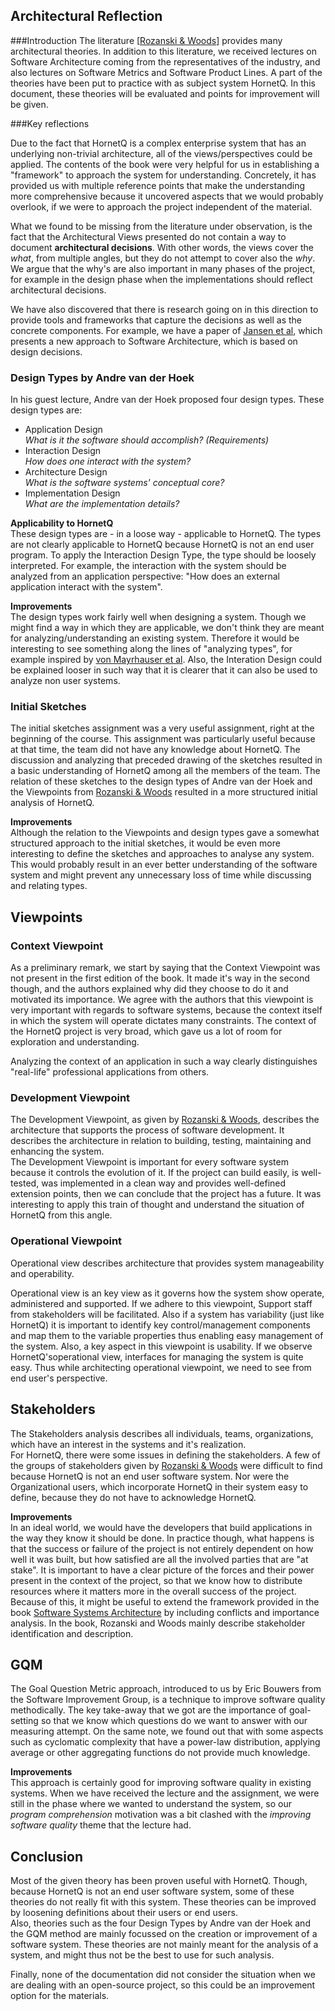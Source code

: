 ## Architectural Reflection

###Introduction
The literature [[Rozanski & Woods](http://www.viewpoints-and-perspectives.info/)] provides many architectural theories. In addition to this literature, we received lectures on Software Architecture coming from the representatives of the industry, and also lectures on Software Metrics and Software Product Lines.  A part of the theories have been put to practice with as subject system HornetQ. In this document, these theories will be evaluated and points for improvement will be given. 

###Key reflections

Due to the fact that HornetQ is a complex enterprise system that has an underlying non-trivial architecture, all of the views/perspectives could be applied.  The contents of the book were very helpful for us in establishing a "framework" to approach the system for understanding.  Concretely, it has provided us with multiple reference points that make the understanding more comprehensive because it uncovered aspects that we would probably overlook, if we were to approach the project independent of the material.

What we found to be missing from the literature under observation, is the fact that the Architectural Views presented do not contain a way to document **architectural decisions**.  With other words, the views cover the _what_, from multiple angles, but they do not attempt to cover also the _why_.  We argue that the why's are also important in many phases of the project, for example in the design phase when the implementations should reflect architectural decisions.  

We have also discovered that there is research going on in this direction to provide tools and frameworks that capture the decisions as well as the concrete components. For example, we have a paper of [Jansen et al](http://ieeexplore.ieee.org/xpl/login.jsp?tp=&arnumber=1620096&url=http%3A%2F%2Fieeexplore.ieee.org%2Fxpls%2Fabs_all.jsp%3Farnumber%3D1620096), which presents a new approach to Software Architecture, which is based on design decisions. 

### Design Types by Andre van der Hoek
In his guest lecture, Andre van der Hoek proposed four design types. These design types are:
* Application Design  
_What is it the software should accomplish? (Requirements)_
* Interaction Design  
_How does one interact with the system?_
* Architecture Design  
_What is the software systems' conceptual core?_
* Implementation Design  
_What are the implementation details?_  
  
__Applicability to HornetQ__  
These design types are - in a loose way - applicable to HornetQ.  The types are not clearly applicable to HornetQ because HornetQ is not an end user program. 
To apply the Interaction Design Type, the type should be loosely interpreted. For example, the interaction with the system should be analyzed from an application perspective: "How does an external application interact with the system".

__Improvements__  
The design types work fairly well when designing a system. Though we might find a way in which they are applicable, we don't think they are meant for analyzing/understanding an existing system. Therefore it would be interesting to see something along the lines of "analyzing types", for example inspired by [von Mayrhauser et al](http://ieeexplore.ieee.org/xpl/login.jsp?tp=&arnumber=402076&url=http%3A%2F%2Fieeexplore.ieee.org%2Fxpls%2Fabs_all.jsp%3Farnumber%3D402076). Also, the Interation Design could be explained looser in such way that it is clearer that it can also be used to analyze non user systems. 


### Initial Sketches
The initial sketches assignment was a very useful assignment, right at the beginning of the course. This assignment was particularly useful because at that time, the team did not have any knowledge about HornetQ. The discussion and analyzing that preceded drawing of the sketches resulted in a basic understanding of HornetQ among all the members of the team. The relation of these sketches to the design types of Andre van der Hoek and the Viewpoints from [Rozanski & Woods](http://www.viewpoints-and-perspectives.info/) resulted in a more structured initial analysis of HornetQ.

__Improvements__  
Although the relation to the Viewpoints and design types gave a somewhat structured approach to the initial sketches, it would be even more interesting to define the sketches and approaches to analyse any system. This would probably result in an ever better understanding of the software system and might prevent any unnecessary loss of time while discussing and relating types.

## Viewpoints
### Context Viewpoint
As a preliminary remark, we start by saying that the Context Viewpoint was not present in the first edition of the book.  It made it's way in the second though, and the authors explained why did they choose to do it and motivated its importance.  We agree with the authors that this viewpoint is very important with regards to software systems, because the context itself in which the system will operate dictates many constraints.  The context of the HornetQ project is very broad, which gave us a lot of room for exploration and understanding.  

Analyzing the context of an application in such a way clearly distinguishes "real-life" professional applications from others.


### Development Viewpoint 
The Development Viewpoint, as given by [Rozanski & Woods](http://www.viewpoints-and-perspectives.info/), describes the architecture that supports the process of software development. It describes the architecture in relation to building, testing, maintaining and enhancing the system.  
The Development Viewpoint is important for every software system because it controls the evolution of it.  If the project can build easily, is well-tested, was implemented in a clean way and provides well-defined extension points, then we can conclude that the project has a future.  It was interesting to apply this train of thought and understand the situation of HornetQ from this angle.  

### Operational Viewpoint
Operational view describes architecture that provides system manageability and operability.

Operational view is an key view as it governs how the system show operate, administered and supported. If we adhere to this viewpoint, Support staff from stakeholders will be facilitated. Also if a system has variability (just like HornetQ) it is important to identify key control/management components and map them to the variable properties thus enabling easy management of the system. Also, a key aspect in this viewpoint is usability. If we observe HornetQ'soperational view, interfaces for managing the system is quite easy. Thus while architecting operational viewpoint, we need to see from end user's perspective.  




## Stakeholders
The Stakeholders analysis describes all individuals, teams, organizations, which have an interest in the systems and it's realization.  
For HornetQ, there were some issues in defining the stakeholders. A few of the groups of stakeholders given by [Rozanski & Woods](http://www.viewpoints-and-perspectives.info/) were difficult to find because HornetQ is not an end user software system. Nor were the Organizational users, which incorporate HornetQ in their system easy to define, because they do not have to acknowledge HornetQ.

__Improvements__  
In an ideal world, we would have the developers that build applications in the way they know it should be done. In practice though, what happens is that the success or failure of the project is not entirely dependent on how well it was built, but how satisfied are all the involved parties that are "at stake". It is important to have a clear picture of the forces and their power present in the context of the project, so that we know how to distribute resources where it matters more in the overall success of the project.  
Because of this, it might be useful to extend the framework provided in the book [Software Systems Architecture](http://www.viewpoints-and-perspectives.info/) by including conflicts and importance analysis. In the book, Rozanski and Woods mainly describe stakeholder identification and description.


## GQM
The Goal Question Metric approach, introduced to us by Eric Bouwers from the Software Improvement Group, is a technique to 
improve software quality methodically. The key take-away that we got are the importance of goal-setting so that we know which questions do we want to answer with our measuring attempt.  On the same note, we found out that with some aspects such as cyclomatic complexity that have a power-law distribution, applying average or other aggregating functions do not provide much knowledge. 

__Improvements__  
This approach is certainly good for improving software quality in existing systems. When we have received the lecture and the assignment, we were still in the phase where we wanted to understand the system, so our _program comprehension_ motivation was a bit clashed with the _improving software quality_ theme that the lecture had. 

## Conclusion
Most of the given theory has been proven useful with HornetQ. Though, because HornetQ is not an end user software system, some of these theories do not really fit with this system. These theories can be improved by loosening definitions about their users or end users.  
Also, theories such as the four Design Types by Andre van der Hoek and the GQM method are mainly focussed on the creation or improvement of a software system. These theories are not mainly meant for the analysis of a system, and might thus not be the best to use for such analysis.

Finally, none of the documentation did not consider the situation when we are dealing with an open-source project, so this could be an improvement option for the materials. 


